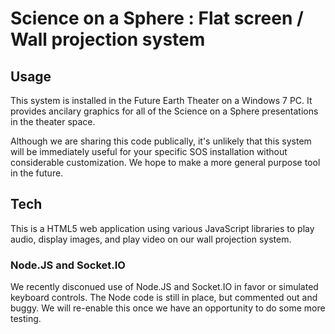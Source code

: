 # Science on a Sphere : Flat screen / Wall projection system

## Usage
This system is installed in the Future Earth Theater on a Windows 7 PC.
It provides ancilary graphics for all of the Science on a Sphere presentations in the theater space.

Although we are sharing this code publically, it's unlikely that this system will be immediately useful for your specific SOS installation without considerable customization. We hope to make a more general purpose tool in the future.

## Tech
This is a HTML5 web application using various JavaScript libraries to play audio,
display images, and play video on our wall projection system.

### Node.JS and Socket.IO
We recently disconued use of Node.JS and Socket.IO in favor or simulated keyboard controls. The Node code is still in place, but commented out and buggy. We will re-enable this once we have an opportunity to do some more testing.
